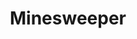 ---
layout: page
title: Minesweeper
description: multiplayer using pthreads and sockets in C++ 
img: 
importance: 1
redirect: https://github.com/utahorange/minesweeper
category: projects
---